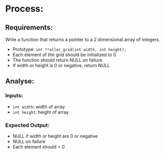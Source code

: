 # Process:
## Requirements:
Write a function that returns a pointer to a 2 dimensional array of integers.

- Prototype: `int **alloc_grid(int width, int height);`
- Each element of the grid should be initialized to 0
- The function should return NULL on failure
- If width or height is 0 or negative, return NULL

## Analyse:
### Inputs:
- `int width`: width of array
- `int height`: height of array

### Expected Output:
- NULL if width or height are 0 or negative
- NULL on failure
- Each element should = 0
